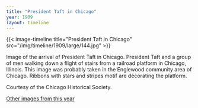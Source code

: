 ```yaml
---
title: "President Taft in Chicago"
year: 1909
layout: timeline
---
```


{{< image-timeline title="President Taft in Chicago" src="/img/timeline/1909/large/144.jpg" >}}


Image of the arrival of President Taft in Chicago. President Taft and a group of men walking down a flight of stairs from a railroad platform in Chicago, Illinois. This image was probably taken in the Englewood community area of Chicago. Ribbons with stars and stripes motif are decorating the platform. 

Courtesy of the Chicago Historical Society.

[Other images from this year](/historical/timeline/1909)